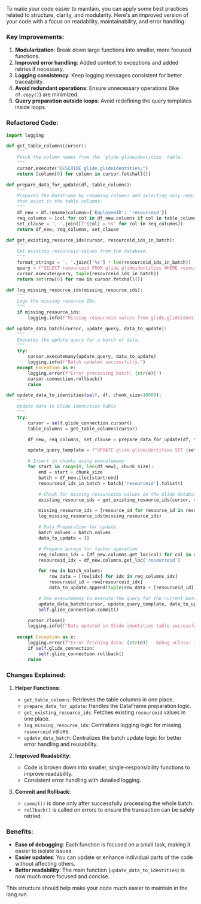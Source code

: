 To make your code easier to maintain, you can apply some best practices related to structure, clarity, and modularity. Here's an improved version of your code with a focus on readability, maintainability, and error handling:

### Key Improvements:
1. **Modularization**: Break down large functions into smaller, more focused functions.
2. **Improved error handling**: Added context to exceptions and added retries if necessary.
3. **Logging consistency**: Keep logging messages consistent for better traceability.
4. **Avoid redundant operations**: Ensure unnecessary operations (like `df.copy()`) are minimized.
5. **Query preparation outside loops**: Avoid redefining the query templates inside loops.

### Refactored Code:

```python
import logging

def get_table_columns(cursor):
    """
    Fetch the column names from the 'glide.glideidentities' table.
    """
    cursor.execute("DESCRIBE glide.glideidentities;")
    return [column[0] for column in cursor.fetchall()]

def prepare_data_for_update(df, table_columns):
    """
    Prepares the DataFrame by renaming columns and selecting only required ones
    that exist in the table columns.
    """
    df_new = df.rename(columns={'EmployeeID': 'resourceid'})
    req_columns = [col for col in df_new.columns if col in table_columns]
    set_clause = ', '.join([f"{col} = %s" for col in req_columns])
    return df_new, req_columns, set_clause

def get_existing_resource_ids(cursor, resourceid_ids_in_batch):
    """
    Get existing resourceid values from the database.
    """
    format_strings = ', '.join(['%s'] * len(resourceid_ids_in_batch))
    query = f"SELECT resourceid FROM glide.glideidentities WHERE resourceid IN ({format_strings})"
    cursor.execute(query, tuple(resourceid_ids_in_batch))
    return set(row[0] for row in cursor.fetchall())

def log_missing_resource_ids(missing_resource_ids):
    """
    Logs the missing resource IDs.
    """
    if missing_resource_ids:
        logging.info(f"Missing resourceid values from glide.glideidentities: {missing_resource_ids}")

def update_data_batch(cursor, update_query, data_to_update):
    """
    Executes the update query for a batch of data.
    """
    try:
        cursor.executemany(update_query, data_to_update)
        logging.info(f"Batch updated successfully.")
    except Exception as e:
        logging.error(f"Error processing batch: {str(e)}")
        cursor.connection.rollback()
        raise

def update_data_to_identities(self, df, chunk_size=10000):
    """
    Update data in Glide identities table
    """
    try:
        cursor = self.glide_connection.cursor()
        table_columns = get_table_columns(cursor)

        df_new, req_columns, set_clause = prepare_data_for_update(df, table_columns)

        update_query_template = f"UPDATE glide.glideidentities SET {set_clause} WHERE resourceid = %s"

        # Insert in chunks using executemany
        for start in range(0, len(df_new), chunk_size):
            end = start + chunk_size
            batch = df_new.iloc[start:end]
            resourceid_ids_in_batch = batch['resourceid'].tolist()

            # Check for missing resourceids values in the Glide database
            existing_resource_ids = get_existing_resource_ids(cursor, resourceid_ids_in_batch)

            missing_resource_ids = [resource_id for resource_id in resourceid_ids_in_batch if resource_id not in existing_resource_ids]
            log_missing_resource_ids(missing_resource_ids)

            # Data Preparation for update
            batch_values = batch.values
            data_to_update = []

            # Prepare arrays for faster operation
            req_columns_idx = [df_new.columns.get_loc(col) for col in req_columns]
            resourceid_idx = df_new.columns.get_loc('resourceid')

            for row in batch_values:
                row_data = [row[idx] for idx in req_columns_idx]
                resourceid_id = row[resourceid_idx]
                data_to_update.append(tuple(row_data + [resourceid_id]))

            # Use executemany to execute the query for the current batch
            update_data_batch(cursor, update_query_template, data_to_update)
            self.glide_connection.commit()

        cursor.close()
        logging.info(f"Data updated in Glide identities table successfully for {len(df_new)} records.")
    
    except Exception as e:
        logging.error(f"Error fetching data: {str(e)} - Debug <Class: IAM DataExport | Method: update_data_to_identities()>")
        if self.glide_connection:
            self.glide_connection.rollback()
        raise
```

### Changes Explained:
1. **Helper Functions**: 
   - `get_table_columns`: Retrieves the table columns in one place.
   - `prepare_data_for_update`: Handles the DataFrame preparation logic.
   - `get_existing_resource_ids`: Fetches existing `resourceid` values in one place.
   - `log_missing_resource_ids`: Centralizes logging logic for missing `resourceid` values.
   - `update_data_batch`: Centralizes the batch update logic for better error handling and reusability.

2. **Improved Readability**: 
   - Code is broken down into smaller, single-responsibility functions to improve readability.
   - Consistent error handling with detailed logging.

3. **Commit and Rollback**:
   - `commit()` is done only after successfully processing the whole batch.
   - `rollback()` is called on errors to ensure the transaction can be safely retried.

### Benefits:
- **Ease of debugging**: Each function is focused on a small task, making it easier to isolate issues.
- **Easier updates**: You can update or enhance individual parts of the code without affecting others.
- **Better readability**: The main function (`update_data_to_identities`) is now much more focused and concise.

This structure should help make your code much easier to maintain in the long run.